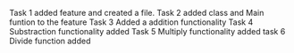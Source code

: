 Task 1
added feature and created a file.
Task 2
added class and Main funtion to the feature
Task 3
Added a addition functionality
Task 4
Substraction functionality added
Task 5
Multiply functionality added
task 6
Divide function added
